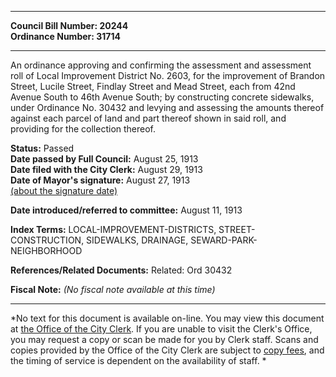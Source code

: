 * * * * *  
  
**Council Bill Number: [](#h0)[](#h2)20244**   
**Ordinance Number: 31714**  
  
* * * * *  
  
An ordinance approving and confirming the assessment and assessment roll of Local Improvement District No. 2603, for the improvement of Brandon Street, Lucile Street, Findlay Street and Mead Street, each from 42nd Avenue South to 46th Avenue South; by constructing concrete sidewalks, under Ordinance No. 30432 and levying and assessing the amounts thereof against each parcel of land and part thereof shown in said roll, and providing for the collection thereof.  
  
**Status:** Passed   
**Date passed by Full Council:** August 25, 1913   
**Date filed with the City Clerk:** August 29, 1913   
**Date of Mayor's signature:** August 27, 1913   
[(about the signature date)](/~public/approvaldate.htm)   
  
  
**Date introduced/referred to committee:** August 11, 1913   
  
**Index Terms:** LOCAL-IMPROVEMENT-DISTRICTS, STREET-CONSTRUCTION, SIDEWALKS, DRAINAGE, SEWARD-PARK-NEIGHBORHOOD  
  
**References/Related Documents:** Related: Ord 30432  
  
**Fiscal Note:** *(No fiscal note available at this time)*  
  
* * * * *  
  
*No text for this document is available on-line. You may view this document at [the Office of the City Clerk](http://www.seattle.gov/leg/clerk/contactUs.htm). If you are unable to visit the Clerk's Office, you may request a copy or scan be made for you by Clerk staff. Scans and copies provided by the Office of the City Clerk are subject to [copy fees](http://clerk.seattle.gov/~public/clerkfees.htm), and the timing of service is dependent on the availability of staff. *  
  
  
